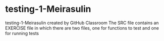 # testing-1-Meirasulin
testing-1-Meirasulin created by GitHub Classroom
The SRC file contains an EXERCISE file in which there are two files, one for functions to test and one for running tests
